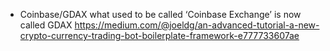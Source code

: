 - Coinbase/GDAX what used to be called ‘Coinbase Exchange’ is now called GDAX https://medium.com/@joeldg/an-advanced-tutorial-a-new-crypto-currency-trading-bot-boilerplate-framework-e777733607ae